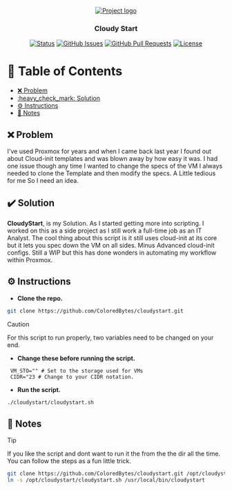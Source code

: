 <p align="center">
  <a href="" rel="noopener">
 <img  src="./assets/github-header-image.png" alt="Project logo"></a>
</p>

<h3 align="center">Cloudy Start</h3>

<div align="center">

  [![Status](https://img.shields.io/badge/status-active-success.svg)]() 
  [![GitHub Issues](https://img.shields.io/github/issues/coloredbytes/cloudystart.svg)](https://github.com/coloredbytes/cloudystart/issues)
  [![GitHub Pull Requests](https://img.shields.io/github/issues-pr/coloredbytes/cloudystart.svg)](https://github.com/coloredbytes/cloudystart/pulls)
  [![License](https://img.shields.io/badge/license-MIT-blue.svg)](/LICENSE)

</div>

# :link: Table of Contents

- [:x: Problem](#x-problem)
- [:heavy\_check\_mark: Solution](#heavy_check_mark-solution)
- [:gear: Instructions](#gear-instructions)
- [:memo: Notes](#memo-notes)


## :x: Problem

I've used Proxmox for years and when I came back last year I found out about Cloud-init templates and was blown away by how easy it was. I had one issue though any time I wanted to change the specs of the VM I always needed to clone the Template and then modify the specs. A Little tedious for me So I need an idea. 

## :heavy_check_mark: Solution

**CloudyStart**, is my Solution. As I started getting more into scripting. I worked on this as a side project as I still work a full-time job as an IT Analyst. The cool thing about this script is it still uses cloud-init at its core but it lets you spec down the VM on all sides. Minus Advanced cloud-init configs. Still a WIP but this has done wonders in automating my workflow within Proxmox.

## :gear: Instructions

- **Clone the repo.**

```bash
git clone https://github.com/ColoredBytes/cloudystart.git
```

> [!CAUTION]
> For this script to run properly, two variables need to be changed on your end.<br>
> -  **Change these before running the script.**

```
 VM_STO="" # Set to the storage used for VMs
 CIDR="23 # Change to your CIDR notation.
```

- **Run the script.**
 
 ```bash
./cloudystart/cloudystart.sh
```


## :memo: Notes
> [!TIP]
> If you like the script and dont want to run it the from the the dir all the time. You can follow the steps as a fun little trick.

```bash
git clone https://github.com/ColoredBytes/cloudystart.git /opt/cloudystart
ln -s /opt/cloudystart/cloudystart.sh /usr/local/bin/cloudystart
```
